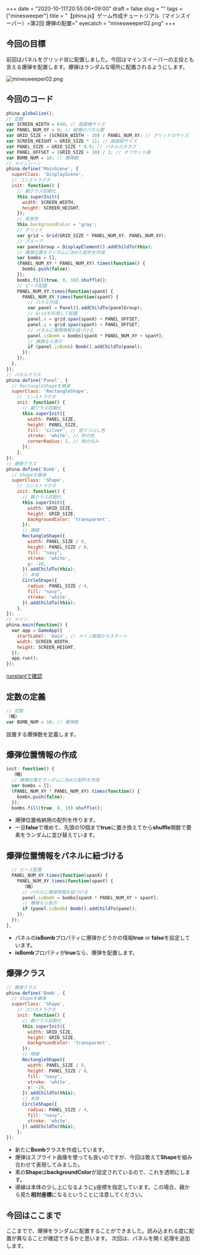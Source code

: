 +++
date = "2020-10-11T20:55:06+09:00"
draft = false
slug = ""
tags = ["minesweeper"]
title = "【phina.js】ゲーム作成チュートリアル（マインスイーパー）=第2回 爆弾の配置="
eyecatch = "minesweeper02.png"
+++

## 今回の目標
前回はパネルをグリッド状に配置しました。今回はマインスイーパーの主役とも言える爆弾を配置します。爆弾はランダムな場所に配置されるようにします。

![minesweeper02.png](minesweeper02.png)

## 今回のコード
```js
phina.globalize();
// 定数
var SCREEN_WIDTH = 640; // 画面横サイズ
var PANEL_NUM_XY = 9; // 縦横のパネル数
var GRID_SIZE = (SCREEN_WIDTH - 10) / PANEL_NUM_XY; // グリッドのサイズ
var SCREEN_HEIGHT = GRID_SIZE * 11; // 画面縦サイズ
var PANEL_SIZE = GRID_SIZE * 0.9; // パネルの大きさ
var PANEL_OFFSET = (GRID_SIZE + 10) / 2; // オフセット値
var BOMB_NUM = 10; // 爆弾数
// メインシーン
phina.define('MainScene', {
  superClass: 'DisplayScene',
  // コンストラクタ
  init: function() {
    // 親クラス初期化
    this.superInit({
      width: SCREEN_WIDTH,
      height: SCREEN_HEIGHT,
    });
    // 背景色
    this.backgroundColor = 'gray';
    // グリッド
    var grid = Grid(GRID_SIZE * PANEL_NUM_XY, PANEL_NUM_XY);
    // グループ
    var panelGroup = DisplayElement().addChildTo(this);
    // 爆弾位置をランダムに決めた配列を作成
    var bombs = [];
    (PANEL_NUM_XY * PANEL_NUM_XY).times(function() {
      bombs.push(false);
    });
    bombs.fill(true, 0, 10).shuffle();
    // ピース配置
    PANEL_NUM_XY.times(function(spanX) {
      PANEL_NUM_XY.times(function(spanY) {
        // パネル作成
        var panel = Panel().addChildTo(panelGroup);
        // Gridを利用して配置
        panel.x = grid.span(spanX) + PANEL_OFFSET;
        panel.y = grid.span(spanY) + PANEL_OFFSET;
        // パネルに爆弾情報を紐づける
        panel.isBomb = bombs[spanX * PANEL_NUM_XY + spanY];
        // 爆弾なら表示
        if (panel.isBomb) Bomb().addChildTo(panel);
      });
    });
  },
});
// パネルクラス
phina.define('Panel', {
  // RectangleShapeを継承
  superClass: 'RectangleShape',
    // コンストラクタ
    init: function() {
      // 親クラス初期化
      this.superInit({
        width: PANEL_SIZE,
        height: PANEL_SIZE,
        fill: 'silver', // 塗りつぶし色
        stroke: 'white', // 枠の色
        cornerRadius: 2, // 角の丸み
      });
    },
});
// 爆弾クラス
phina.define('Bomb', {
  // Shapeを継承
  superClass: 'Shape',
    // コンストラクタ
    init: function() {
      // 親クラス初期化
      this.superInit({
        width: GRID_SIZE,
        height: GRID_SIZE,
        backgroundColor: 'transparent',
      });
      // 導線
      RectangleShape({
        width: PANEL_SIZE / 8,
        height: PANEL_SIZE / 8,
        fill: "navy",
        stroke: 'white',
        y: -20,
      }).addChildTo(this);
      // 本体
      CircleShape({
        radius: PANEL_SIZE / 4,
        fill: "navy",
        stroke: 'white',
      }).addChildTo(this);
    },
});
// メイン
phina.main(function() {
  var app = GameApp({
    startLabel: 'main', // メイン画面からスタート
    width: SCREEN_WIDTH,
    height: SCREEN_HEIGHT,
  });
  app.run();
});
```

[runstantで確認](http://runstant.com/alkn203/projects/a24d063d)

## 定数の定義
```js
// 定数
（略）
var BOMB_NUM = 10; // 爆弾数
```
設置する爆弾数を定義します。

## 爆弾位置情報の作成
```js
init: function() {
  （略）
  // 爆弾位置をランダムに決めた配列を作成
  var bombs = [];
  (PANEL_NUM_XY * PANEL_NUM_XY).times(function() {
    bombs.push(false);
  });
  bombs.fill(true, 0, 10).shuffle();
```

* 爆弾位置格納用の配列を作ります。
* 一旦**false**で埋めて、先頭の10個まで**true**に置き換えてから**shuffle**関数で要素をランダムに並び替えています。

## 爆弾位置情報をパネルに紐づける
```js
  // ピース配置
  PANEL_NUM_XY.times(function(spanX) {
    PANEL_NUM_XY.times(function(spanY) {
      （略）
      // パネルに爆弾情報を紐づける
      panel.isBomb = bombs[spanX * PANEL_NUM_XY + spanY];
      // 爆弾なら表示
      if (panel.isBomb) Bomb().addChildTo(panel);
    });
  });
},
```

* パネルの**isBomb**プロパティに爆弾かどうかの情報**true** or **false**を設定しています。
* **isBomb**プロパティが**true**なら、爆弾を配置します。

## 爆弾クラス

```js
// 爆弾クラス
phina.define('Bomb', {
  // Shapeを継承
  superClass: 'Shape',
    // コンストラクタ
    init: function() {
      // 親クラス初期化
      this.superInit({
        width: GRID_SIZE,
        height: GRID_SIZE,
        backgroundColor: 'transparent',
      });
      // 導線
      RectangleShape({
        width: PANEL_SIZE / 8,
        height: PANEL_SIZE / 8,
        fill: "navy",
        stroke: 'white',
        y: -20,
      }).addChildTo(this);
      // 本体
      CircleShape({
        radius: PANEL_SIZE / 4,
        fill: "navy",
        stroke: 'white',
      }).addChildTo(this);
    },
});
```

* 新たに**Bomb**クラスを作成しています。
* 爆弾はスプライト画像を使っても良いのですが、今回は敢えて**Shape**を組み合わせて表現してみました。
* 素の**Shape**は**backgroundColor**が設定されているので、これを透明にします。
* 導線は本体の少し上になるようにy座標を指定しています。この場合、親から見た**相対座標**になるということに注意してください。

## 今回はここまで
ここまでで、爆弾をランダムに配置することができました。読み込まれる度に配置が異なることが確認できるかと思います。
次回は、パネルを開く処理を追加します。